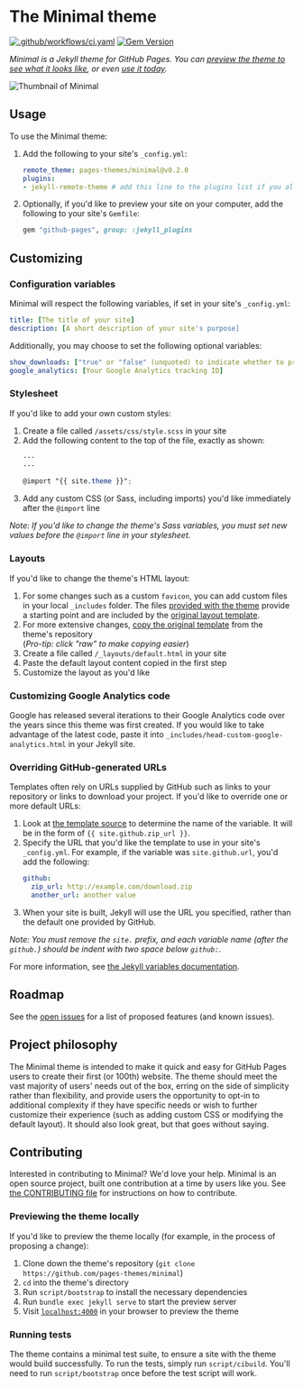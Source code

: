# The Minimal theme

[![.github/workflows/ci.yaml](https://github.com/pages-themes/minimal/actions/workflows/ci.yaml/badge.svg)](https://github.com/pages-themes/minimal/actions/workflows/ci.yaml) [![Gem Version](https://badge.fury.io/rb/jekyll-theme-minimal.svg)](https://badge.fury.io/rb/jekyll-theme-minimal)

*Minimal is a Jekyll theme for GitHub Pages. You can [preview the theme to see what it looks like](http://pages-themes.github.io/minimal), or even [use it today](#usage).*

![Thumbnail of Minimal](thumbnail.png)

## Usage

To use the Minimal theme:

1. Add the following to your site's `_config.yml`:

    ```yml
    remote_theme: pages-themes/minimal@v0.2.0
    plugins:
    - jekyll-remote-theme # add this line to the plugins list if you already have one
    ```

2. Optionally, if you'd like to preview your site on your computer, add the following to your site's `Gemfile`:

    ```ruby
    gem "github-pages", group: :jekyll_plugins
    ```

## Customizing

### Configuration variables

Minimal will respect the following variables, if set in your site's `_config.yml`:

```yml
title: [The title of your site]
description: [A short description of your site's purpose]
```

Additionally, you may choose to set the following optional variables:

```yml
show_downloads: ["true" or "false" (unquoted) to indicate whether to provide a download URL]
google_analytics: [Your Google Analytics tracking ID]
```

### Stylesheet

If you'd like to add your own custom styles:

1. Create a file called `/assets/css/style.scss` in your site
2. Add the following content to the top of the file, exactly as shown:
    ```scss
    ---
    ---

    @import "{{ site.theme }}";
    ```
3. Add any custom CSS (or Sass, including imports) you'd like immediately after the `@import` line

*Note: If you'd like to change the theme's Sass variables, you must set new values before the `@import` line in your stylesheet.*

### Layouts

If you'd like to change the theme's HTML layout:

1. For some changes such as a custom `favicon`, you can add custom files in your local `_includes` folder. The files [provided with the theme](https://github.com/pages-themes/minimal/tree/master/_includes) provide a starting point and are included by the [original layout template](https://github.com/pages-themes/minimal/blob/master/_layouts/default.html).
2. For more extensive changes, [copy the original template](https://github.com/pages-themes/minimal/blob/master/_layouts/default.html) from the theme's repository<br />(*Pro-tip: click "raw" to make copying easier*)
3. Create a file called `/_layouts/default.html` in your site
4. Paste the default layout content copied in the first step
5. Customize the layout as you'd like

### Customizing Google Analytics code

Google has released several iterations to their Google Analytics code over the years since this theme was first created. If you would like to take advantage of the latest code, paste it into `_includes/head-custom-google-analytics.html` in your Jekyll site.

### Overriding GitHub-generated URLs

Templates often rely on URLs supplied by GitHub such as links to your repository or links to download your project. If you'd like to override one or more default URLs:

1. Look at [the template source](https://github.com/pages-themes/minimal/blob/master/_layouts/default.html) to determine the name of the variable. It will be in the form of `{{ site.github.zip_url }}`.
2. Specify the URL that you'd like the template to use in your site's `_config.yml`. For example, if the variable was `site.github.url`, you'd add the following:
    ```yml
    github:
      zip_url: http://example.com/download.zip
      another_url: another value
    ```
3. When your site is built, Jekyll will use the URL you specified, rather than the default one provided by GitHub.

*Note: You must remove the `site.` prefix, and each variable name (after the `github.`) should be indent with two space below `github:`.*

For more information, see [the Jekyll variables documentation](https://jekyllrb.com/docs/variables/).

## Roadmap

See the [open issues](https://github.com/pages-themes/minimal/issues) for a list of proposed features (and known issues).

## Project philosophy

The Minimal theme is intended to make it quick and easy for GitHub Pages users to create their first (or 100th) website. The theme should meet the vast majority of users' needs out of the box, erring on the side of simplicity rather than flexibility, and provide users the opportunity to opt-in to additional complexity if they have specific needs or wish to further customize their experience (such as adding custom CSS or modifying the default layout). It should also look great, but that goes without saying.

## Contributing

Interested in contributing to Minimal? We'd love your help. Minimal is an open source project, built one contribution at a time by users like you. See [the CONTRIBUTING file](docs/CONTRIBUTING.md) for instructions on how to contribute.

### Previewing the theme locally

If you'd like to preview the theme locally (for example, in the process of proposing a change):

1. Clone down the theme's repository (`git clone https://github.com/pages-themes/minimal`)
2. `cd` into the theme's directory
3. Run `script/bootstrap` to install the necessary dependencies
4. Run `bundle exec jekyll serve` to start the preview server
5. Visit [`localhost:4000`](http://localhost:4000) in your browser to preview the theme

### Running tests

The theme contains a minimal test suite, to ensure a site with the theme would build successfully. To run the tests, simply run `script/cibuild`. You'll need to run `script/bootstrap` once before the test script will work.


